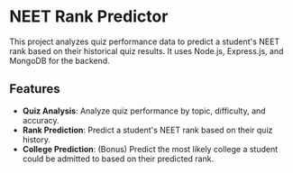 # NEET Rank Predictor

This project analyzes quiz performance data to predict a student's NEET rank based on their historical quiz results. It uses Node.js, Express.js, and MongoDB for the backend.

## Features
- **Quiz Analysis**: Analyze quiz performance by topic, difficulty, and accuracy.
- **Rank Prediction**: Predict a student's NEET rank based on their quiz history.
- **College Prediction**: (Bonus) Predict the most likely college a student could be admitted to based on their predicted rank.

